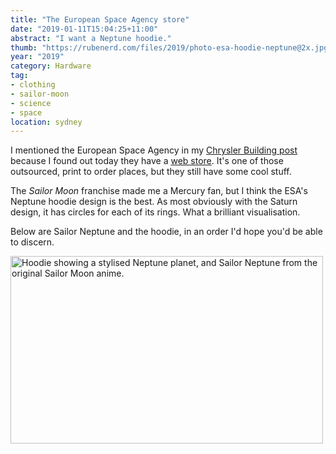 ```yaml
---
title: "The European Space Agency store"
date: "2019-01-11T15:04:25+11:00"
abstract: "I want a Neptune hoodie."
thumb: "https://rubenerd.com/files/2019/photo-esa-hoodie-neptune@2x.jpg"
year: "2019"
category: Hardware
tag:
- clothing
- sailor-moon
- science
- space
location: sydney
---
```

I mentioned the European Space Agency in my [Chrysler Building post] because I found out today they have a [web store]. It's one of those outsourced, print to order places, but they still have some cool stuff.

The *Sailor Moon* franchise made me a Mercury fan, but I think the ESA's Neptune hoodie design is the best. As most obviously with the Saturn design, it has circles for each of its rings. What a brilliant visualisation. 

Below are Sailor Neptune and the hoodie, in an order I'd hope you'd be able to discern.

<p><img src="https://rubenerd.com/files/2019/esahoodie-sailorneptune@1x.jpg" srcset="https://rubenerd.com/files/2019/esahoodie-sailorneptune@1x.jpg 1x, https://rubenerd.com/files/2019/esahoodie-sailorneptune@2x.jpg 2x" alt="Hoodie showing a stylised Neptune planet, and Sailor Neptune from the original Sailor Moon anime." style="width:500px; height:300px;" /></p>

[Chrysler Building post]: https://rubenerd.com/buying-the-chrysler-building/
[web store]: https://shop.spreadshirt.net/esashop/
